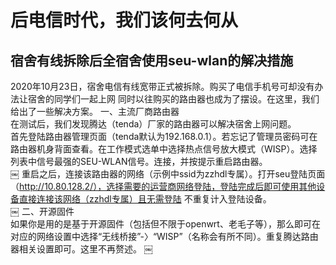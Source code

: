 # 后电信时代，我们该何去何从
## 宿舍有线拆除后全宿舍使用seu-wlan的解决措施

2020年10月23日，宿舍电信有线宽带正式被拆除。购买了电信手机号可却没有办法让宿舍的同学们一起上网 同时以往购买的路由器也成为了摆设。在这里，我们给出了一些解决方案。 
一、主流厂商路由器  
在测试后，我们发现腾达（tenda）厂家的路由器可以解决宿舍上网问题。  
首先登陆路由器管理页面（tenda默认为192.168.0.1）。若忘记了管理员密码可在路由器机身背面查看。在工作模式选单中选择热点信号放大模式（WISP）。选择列表中信号最强的SEU-WLAN信号。连接，并按提示重启路由器。  
￼
重启之后，连接该路由器的网络（示例中ssid为zzhdl专属）。打开seu登陆页面（http://10.80.128.2/），选择需要的运营商网络登陆，登陆完成后即可使用其他设备直接连接该网络（zzhdl专属）且无需登陆 不重复计入登陆设备。  
￼
二、开源固件  
如果你是用的是基于开源固件（包括但不限于openwrt、老毛子等），那么即可在对应的网络设置中选择“无线桥接”-〉“WISP”（名称会有所不同）。重复腾达路由器相关设置即可。这里不再赘述。
￼
